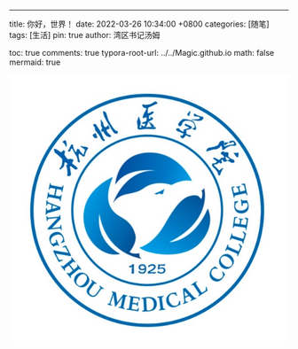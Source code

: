 ---
title: 你好，世界！
date: 2022-03-26 10:34:00 +0800
categories: [随笔]
tags: [生活]
pin: true
author: 湾区书记汤姆

toc: true
comments: true
typora-root-url: ../../Magic.github.io
math: false
mermaid: true


![IMG_0910](/assets/blog_res/2021-03-30-hello-world.assets/IMG_0910-1922143.JPG)
